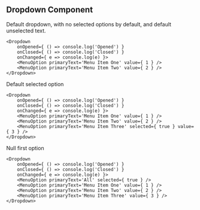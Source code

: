 
## Dropdown Component

Default dropdown, with no selected options by default, and default unselected text.

```
<Dropdown
    onOpened={ () => console.log('Opened') }
    onClosed={ () => console.log('Closed') }
    onChanged={ e => console.log(e) }>
    <MenuOption primaryText='Menu Item One' value={ 1 } />
    <MenuOption primaryText='Menu Item Two' value={ 2 } />
</Dropdown>

```

Default selected option

```
<Dropdown
    onOpened={ () => console.log('Opened') }
    onClosed={ () => console.log('Closed') }
    onChanged={ e => console.log(e) }>
    <MenuOption primaryText='Menu Item One' value={ 1 } />
    <MenuOption primaryText='Menu Item Two' value={ 2 } />
    <MenuOption primaryText='Menu Item Three' selected={ true } value={ 3 } />
</Dropdown>

```

Null first option

```
<Dropdown
    onOpened={ () => console.log('Opened') }
    onClosed={ () => console.log('Closed') }
    onChanged={ e => console.log(e) }>
    <MenuOption primaryText='All' selected={ true } />
    <MenuOption primaryText='Menu Item One' value={ 1 } />
    <MenuOption primaryText='Menu Item Two' value={ 2 } />
    <MenuOption primaryText='Menu Item Three' value={ 3 } />
</Dropdown>

```
